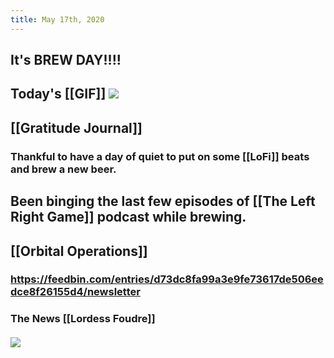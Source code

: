 ```yaml
---
title: May 17th, 2020
---
```


## It's BREW DAY!!!!

## Today's [[GIF]] ![](https://media.giphy.com/media/d2jjweMs4Mu2s2Pu/giphy.gif)

## [[Gratitude Journal]]
### Thankful to have a day of quiet to put on some [[LoFi]] beats and brew a new beer.

## Been binging the last few episodes of [[The Left Right Game]] podcast while brewing.

## [[Orbital Operations]]
### https://feedbin.com/entries/d73dc8fa99a3e9fe73617de506eedce8f26155d4/newsletter

### The News [[Lordess Foudre]]
#### ![](http://i8.cmail19.com/ei/d/B5/AFC/874/235647/csfinal/diamond-9900000000079e3c.jpg)

## 
